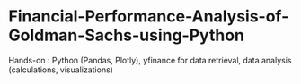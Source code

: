 # Financial-Performance-Analysis-of-Goldman-Sachs-using-Python
 Hands-on : Python (Pandas, Plotly), yfinance for data retrieval, data analysis (calculations, visualizations)

